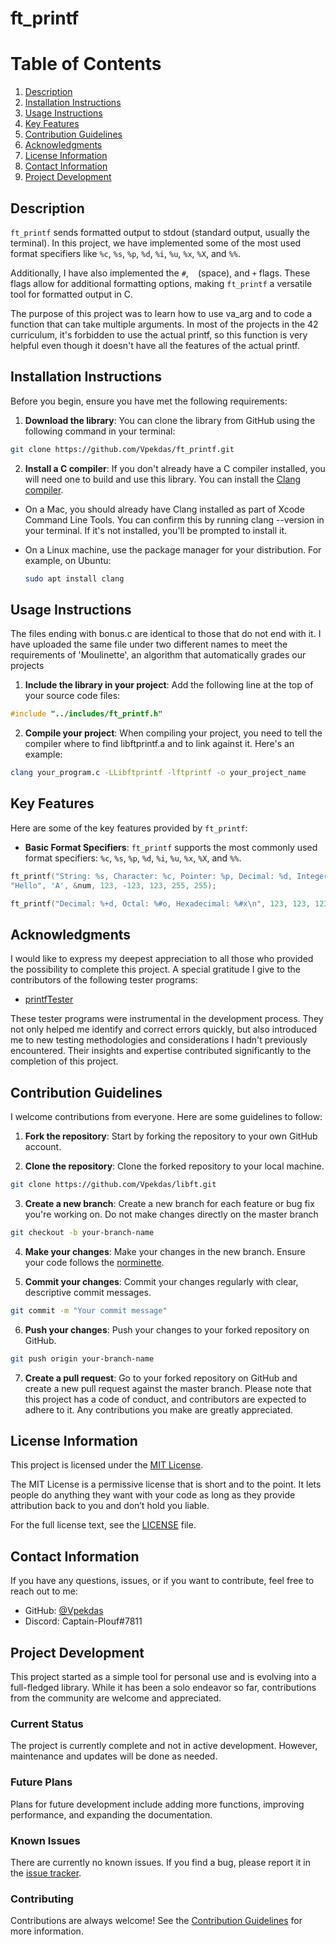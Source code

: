 # ft_printf

# Table of Contents
1. [Description](#description)
2. [Installation Instructions](#installation-instructions)
3. [Usage Instructions](#usage-instructions)
4. [Key Features](#key-features)
5. [Contribution Guidelines](#contribution-guidelines)
6. [Acknowledgments](#acknowledgments)
7. [License Information](#license-information)
8. [Contact Information](#contact-information)
9. [Project Development](#project-development)

## Description

`ft_printf` sends formatted output to stdout (standard output, usually the terminal). In this project, we have implemented some of the most used format specifiers like `%c`, `%s`, `%p`, `%d`, `%i`, `%u`, `%x`, `%X`, and `%%`. 

Additionally, I have also implemented the `#`, ` ` (space), and `+` flags. These flags allow for additional formatting options, making `ft_printf` a versatile tool for formatted output in C.

The purpose of this project was to learn how to use va_arg and to code a function that can take multiple arguments. In most of the projects in the 42 curriculum, it's forbidden to use the actual printf, so this function is very helpful even though it doesn't have all the features of the actual printf.

## Installation Instructions

Before you begin, ensure you have met the following requirements:

1. **Download the library**: You can clone the library from GitHub using the following command in your terminal:
```bash
git clone https://github.com/Vpekdas/ft_printf.git
```

2. **Install a C compiler**: If you don't already have a C compiler installed, you will need one to build and use this library. You can install the [Clang compiler](https://clang.llvm.org).
   
- On a Mac, you should already have Clang installed as part of Xcode Command Line Tools. You can confirm this by running clang --version in your terminal. If it's not installed, you'll be prompted to install it.

- On a Linux machine, use the package manager for your distribution. For example, on Ubuntu:
  ```bash
  sudo apt install clang
  ```

## Usage Instructions

The files ending with bonus.c are identical to those that do not end with it. I have uploaded the same file under two different names to meet the requirements of 'Moulinette', an algorithm that automatically grades our projects

1. **Include the library in your project**: Add the following line at the top of your source code files:
```c
#include "../includes/ft_printf.h"
```

2. **Compile your project**: When compiling your project, you need to tell the compiler where to find libftprintf.a and to link against it. Here's an example:
```bash
clang your_program.c -LLibftprintf -lftprintf -o your_project_name
```

## Key Features

Here are some of the key features provided by `ft_printf`:

- **Basic Format Specifiers**: `ft_printf` supports the most commonly used format specifiers: `%c`, `%s`, `%p`, `%d`, `%i`, `%u`, `%x`, `%X`, and `%%`.

```c
ft_printf("String: %s, Character: %c, Pointer: %p, Decimal: %d, Integer: %i, Unsigned: %u, Hexadecimal: %x, Uppercase Hexadecimal: %X\n", 
"Hello", 'A', &num, 123, -123, 123, 255, 255);

ft_printf("Decimal: %+d, Octal: %#o, Hexadecimal: %#x\n", 123, 123, 123);
```

## Acknowledgments

I would like to express my deepest appreciation to all those who provided the possibility to complete this project. A special gratitude I give to the contributors of the following tester programs:

* [printfTester](https://github.com/Tripouille/printfTester)

These tester programs were instrumental in the development process. They not only helped me identify and correct errors quickly, but also introduced me to new testing methodologies and considerations I hadn't previously encountered. Their insights and expertise contributed significantly to the completion of this project.

## Contribution Guidelines

I welcome contributions from everyone. Here are some guidelines to follow:

1. **Fork the repository**: Start by forking the repository to your own GitHub account.

2. **Clone the repository**: Clone the forked repository to your local machine.
```bash
git clone https://github.com/Vpekdas/libft.git
```

3. **Create a new branch**: Create a new branch for each feature or bug fix you're working on. Do not make changes directly on the master branch
```bash
git checkout -b your-branch-name
```

4. **Make your changes**: Make your changes in the new branch. Ensure your code follows the [norminette](https://github.com/42School/norminette).

5. **Commit your changes**: Commit your changes regularly with clear, descriptive commit messages.
```bash
git commit -m "Your commit message"
```

6. **Push your changes**: Push your changes to your forked repository on GitHub.
```bash
git push origin your-branch-name
```

7. **Create a pull request**: Go to your forked repository on GitHub and create a new pull request against the master branch.
Please note that this project has a code of conduct, and contributors are expected to adhere to it. Any contributions you make are greatly appreciated.

## License Information

This project is licensed under the [MIT License](LICENSE).

The MIT License is a permissive license that is short and to the point. It lets people do anything they want with your code as long as they provide attribution back to you and don’t hold you liable.

For the full license text, see the [LICENSE](LICENSE) file.

## Contact Information

If you have any questions, issues, or if you want to contribute, feel free to reach out to me:

- GitHub: [@Vpekdas](https://github.com/Vpekdas)
- Discord: Captain-Plouf#7811

## Project Development

This project started as a simple tool for personal use and is evolving into a full-fledged library. While it has been a solo endeavor so far, contributions from the community are welcome and appreciated.

### Current Status

The project is currently complete and not in active development. However, maintenance and updates will be done as needed.

### Future Plans

Plans for future development include adding more functions, improving performance, and expanding the documentation.

### Known Issues

There are currently no known issues. If you find a bug, please report it in the [issue tracker](https://github.com/Vpekdas/libft/issues).

### Contributing

Contributions are always welcome! See the [Contribution Guidelines](#contribution-guidelines) for more information.


